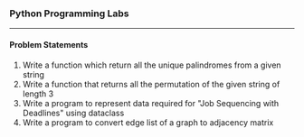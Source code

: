 ### Python Programming Labs

---

#### Problem Statements

1. Write a function which return all the unique palindromes from a given string
2. Write a function that returns all the permutation of the given string of length 3
3. Write a program to represent data required for "Job Sequencing with Deadlines" using dataclass
4. Write a program to convert edge list of a graph to adjacency matrix
